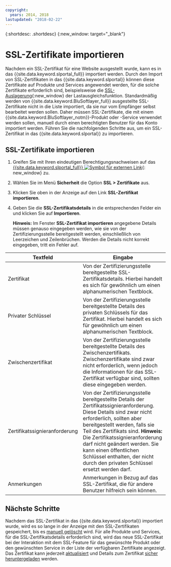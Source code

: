 ```yaml
---
copyright:
  years: 2014, 2018
lastupdated: "2018-02-22"
---
```


{:shortdesc: .shortdesc}
{:new_window: target="_blank"}

# SSL-Zertifikate importieren

Nachdem ein SSL-Zertifikat für eine Website ausgestellt wurde, kann es in das {{site.data.keyword.slportal_full}} importiert werden. Durch den Import von SSL-Zertifikaten in das {{site.data.keyword.slportal}} können diese Zertifikate auf Produkte und Services angewendet werden, für die solche Zertifikate erforderlich sind, beispielsweise die [SSL-Auslagerung](/docs/infrastructure/local-load-balancer/configure-ssl-offloading-load-balancer.html){:new_window} der Lastausgleichsfunktion. Standardmäßig werden von {{site.data.keyword.BluSoftlayer_full}} ausgestellte SSL-Zertifikate nicht in die Liste importiert, da sie nur vom Empfänger selbst bearbeitet werden sollen. Daher müssen SSL-Zertifikate, die mit einem {{site.data.keyword.BluSoftlayer_notm}}-Produkt oder -Service verwendet werden sollen, manuell durch einen berechtigten Benutzer für das Konto importiert werden. Führen Sie die nachfolgenden Schritte aus, um ein SSL-Zertifikat in das {{site.data.keyword.slportal}} zu importieren.

## SSL-Zertifikate importieren

1. Greifen Sie mit Ihren eindeutigen Berechtigungsnachweisen auf das [{{site.data.keyword.slportal_full}} ![Symbol für externen Link](../../icons/launch-glyph.svg "Symbol für externen Link")](https://control.softlayer.com/){: new_window} zu.
2. Wählen Sie im Menü **Sicherheit** die Option **SSL > Zertifikate** aus.
3. Klicken Sie oben in der Anzeige auf den Link **SSL-Zertifikat importieren**.
4. Geben Sie die **SSL-Zertifikatsdetails** in die entsprechenden Felder ein und klicken Sie auf **Importieren**.

   **Hinweis:** Im Fenster **SSL-Zertifikat importieren** angegebene Details müssen genauso eingegeben werden, wie sie von der Zertifizierungsstelle bereitgestellt werden, einschließlich von Leerzeichen und Zeilenbrüchen. Werden die Details nicht korrekt eingegeben, tritt ein Fehler auf.

| Textfeld | Eingabe |
| -------- | ----- |
|Zertifikat |Von der Zertifizierungsstelle bereitgestellte SSL-Zertifikatsdetails. Hierbei handelt es sich für gewöhnlich um einen alphanumerischen Textblock.|
|Privater Schlüssel | Von der Zertifizierungsstelle bereitgestellte Details des privaten Schlüssels für das Zertifikat. Hierbei handelt es sich für gewöhnlich um einen alphanumerischen Textblock.|
|Zwischenzertifikat | Von der Zertifizierungsstelle bereitgestellte Details des Zwischenzertifikats. Zwischenzertifikate sind zwar nicht erforderlich, wenn jedoch die Informationen für das SSL-Zertifikat verfügbar sind, sollten diese eingegeben werden.|
| Zertifikatssignieranforderung | Von der Zertifizierungsstelle bereitgestellte Details der Zertifikatssignieranforderung. Diese Details sind zwar nicht erforderlich, sollten aber bereitgestellt werden, falls sie Teil des Zertifikats sind. **Hinweis:** Die Zertifikatssignieranforderung darf nicht geändert werden. Sie kann einen öffentlichen Schlüssel enthalten, der nicht durch den privaten Schlüssel ersetzt werden darf.|
|Anmerkungen | Anmerkungen in Bezug auf das SSL-Zertifikat, die für andere Benutzer hilfreich sein können.


## Nächste Schritte

Nachdem das SSL-Zertifikat in das {{site.data.keyword.slportal}} importiert wurde, wird es so lange in der Anzeige mit den SSL-Zertifikaten gespeichert, bis es [manuell gelöscht](delete-ssl-certificate.html) wird. Für alle Produkte und Services, für die SSL-Zertifikatsdetails erforderlich sind, wird das neue SSL-Zertifikat bei der Interaktion mit dem SSL-Feature für das gewünschte Produkt oder den gewünschten Service in der Liste der verfügbaren Zertifikate angezeigt. Das Zertifikat kann jederzeit [aktualisiert](view-and-update-ssl-certificate.html) und Details zum Zertifikat [sicher heruntergeladen](download-ssl-certificate-details.html) werden.
